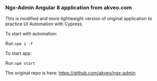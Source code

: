 ### Ngx-Admin Angular 8 application from akveo.com

This is modified and more lightweight version of original application to practice UI Automation with Cypress.

To start with automation:

Run `npm i -f`

To start app:

Run `npm start`

The original repo is here: https://github.com/akveo/ngx-admin